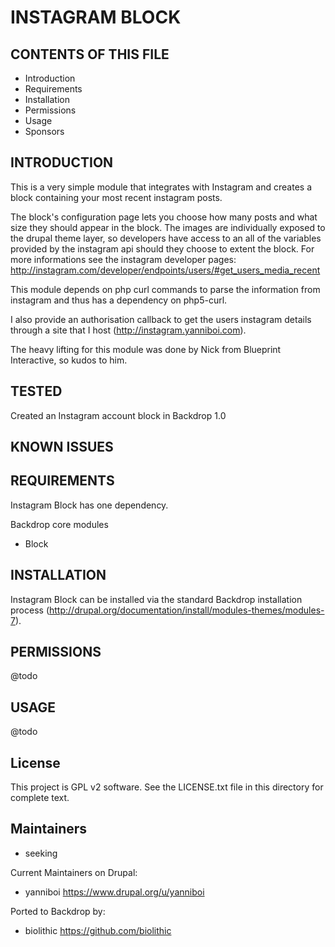 INSTAGRAM BLOCK
===========

CONTENTS OF THIS FILE
---------------------

 - Introduction
 - Requirements
 - Installation
 - Permissions
 - Usage
 - Sponsors

INTRODUCTION
------------

This is a very simple module that integrates with Instagram and creates a block containing your most recent instagram posts.

The block's configuration page lets you choose how many posts and what size they should appear in the block. The images are individually exposed to the drupal theme layer, so developers have access to an all of the variables provided by the instagram api should they choose to extent the block. For more informations see the instagram developer pages: http://instagram.com/developer/endpoints/users/#get_users_media_recent

This module depends on php curl commands to parse the information from instagram and thus has a dependency on php5-curl.

I also provide an authorisation callback to get the users instagram details through a site that I host (http://instagram.yanniboi.com).

The heavy lifting for this module was done by Nick from Blueprint Interactive, so kudos to him.

TESTED
-----

Created an Instagram account block in Backdrop 1.0


KNOWN ISSUES
---------------------



REQUIREMENTS
------------

Instagram Block has one dependency.

Backdrop core modules
 * Block

INSTALLATION
------------

Instagram Block can be installed via the standard Backdrop installation process
(http://drupal.org/documentation/install/modules-themes/modules-7).

PERMISSIONS
------------

@todo


USAGE
-----

@todo

License
-------

This project is GPL v2 software. See the LICENSE.txt file in this directory for
complete text.

Maintainers
-----------

- seeking

Current Maintainers on Drupal:

 - yanniboi <https://www.drupal.org/u/yanniboi>

Ported to Backdrop by:

 - biolithic <https://github.com/biolithic>
